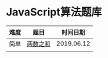 # JavaScript算法题库

|  难度  |          题目           |    时间日期    |
| :--: | :-------------------: | :--------: |
|  简单  | [两数之和](www.baidu.com) | 2019.06.12 |
|      |                       |            |

